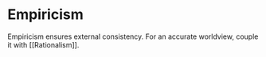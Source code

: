 # Empiricism

Empiricism ensures external consistency. For an accurate worldview, couple it with [[Rationalism]].

